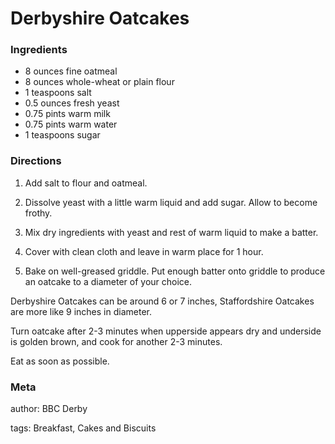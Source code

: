 # Derbyshire Oatcakes

### Ingredients
 * 8 ounces fine oatmeal
 * 8 ounces whole-wheat or plain flour
 * 1 teaspoons salt
 * 0.5 ounces fresh yeast
 * 0.75 pints warm milk
 * 0.75 pints warm water
 * 1 teaspoons sugar

### Directions

1. Add salt to flour and oatmeal.

2. Dissolve yeast with a little warm liquid and add sugar. Allow to become frothy. 

3. Mix dry ingredients with yeast and rest of warm liquid to make a batter. 

4. Cover with clean cloth and leave in warm place for 1 hour. 

5. Bake on well-greased griddle. Put enough batter onto griddle to produce an oatcake to a diameter of your choice. 

Derbyshire Oatcakes can be around 6 or 7 inches, Staffordshire Oatcakes are more like 9 inches in diameter.

Turn oatcake after 2-3 minutes when upperside appears dry and underside is golden brown, and cook for another 2-3 minutes. 

Eat as soon as possible. 


### Meta
author: BBC Derby

tags: Breakfast, Cakes and Biscuits

